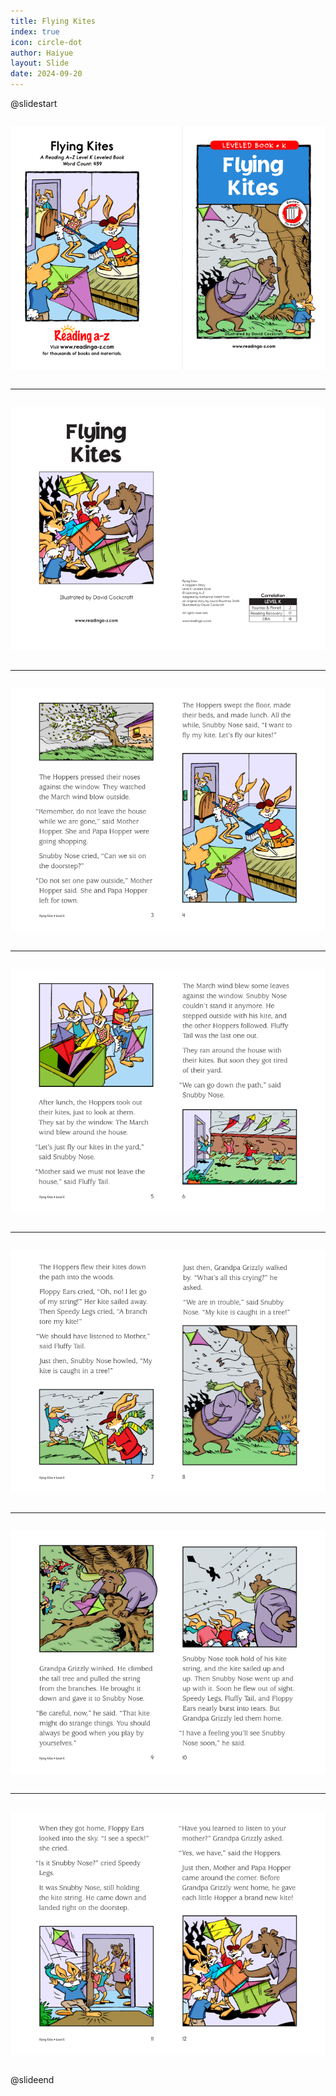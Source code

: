 ```yaml
---
title: Flying Kites
index: true
icon: circle-dot
author: Haiyue
layout: Slide
date: 2024-09-20
---
```

 
@slidestart

<div style="display:flex">
<div style="flex:1">

![](/data/english/reading/Level-K/Flying%20Kites/001.png)
</div>
<div style="flex:1">

![](/data/english/reading/Level-K/Flying%20Kites/002.png)
</div>
</div>

---

<div style="display:flex">
<div style="flex:1">

![](/data/english/reading/Level-K/Flying%20Kites/003.png)
</div>
<div style="flex:1">

![](/data/english/reading/Level-K/Flying%20Kites/004.png)
</div>
</div>

---

<div style="display:flex">
<div style="flex:1">

![](/data/english/reading/Level-K/Flying%20Kites/005.png)
</div>
<div style="flex:1">

![](/data/english/reading/Level-K/Flying%20Kites/006.png)
</div>
</div>

---

<div style="display:flex">
<div style="flex:1">

![](/data/english/reading/Level-K/Flying%20Kites/007.png)
</div>
<div style="flex:1">

![](/data/english/reading/Level-K/Flying%20Kites/008.png)
</div>
</div>

---

<div style="display:flex">
<div style="flex:1">

![](/data/english/reading/Level-K/Flying%20Kites/009.png)
</div>
<div style="flex:1">

![](/data/english/reading/Level-K/Flying%20Kites/010.png)
</div>
</div>

---

<div style="display:flex">
<div style="flex:1">

![](/data/english/reading/Level-K/Flying%20Kites/011.png)
</div>
<div style="flex:1">

![](/data/english/reading/Level-K/Flying%20Kites/012.png)
</div>
</div>

---

<div style="display:flex">
<div style="flex:1">

![](/data/english/reading/Level-K/Flying%20Kites/013.png)
</div>
<div style="flex:1">

![](/data/english/reading/Level-K/Flying%20Kites/014.png)
</div>
</div>

@slideend